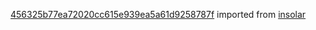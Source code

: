 [456325b77ea72020cc615e939ea5a61d9258787f](https://github.com/insolar/insolar/commit/456325b77ea72020cc615e939ea5a61d9258787f) imported from [insolar](https://github.com/insolar/insolar)
